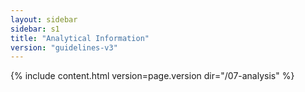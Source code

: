 ```yaml
---
layout: sidebar
sidebar: s1
title: "Analytical Information"
version: "guidelines-v3"
---
```

{% include content.html version=page.version dir="/07-analysis" %}
